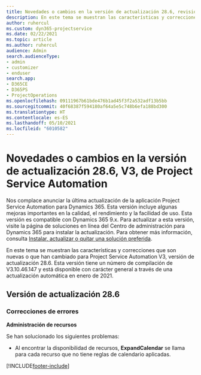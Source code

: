 ```yaml
---
title: Novedades o cambios en la versión de actualización 28.6, revisión V3, de Project Service Automation
description: En este tema se muestran las características y correcciones disponibles en Project Service Automation, versión de actualización 28.6, revisión V3.
author: ruhercul
ms.custom: dyn365-projectservice
ms.date: 02/22/2021
ms.topic: article
ms.author: ruhercul
audience: Admin
search.audienceType:
- admin
- customizer
- enduser
search.app:
- D365CE
- D365PS
- ProjectOperations
ms.openlocfilehash: 09111967b61bde476b1ad45f3f2a532adf13b5bb
ms.sourcegitcommit: 40f68387f594180af64a5e5c748b6efa188bd300
ms.translationtype: HT
ms.contentlocale: es-ES
ms.lasthandoff: 05/10/2021
ms.locfileid: "6010582"
---
```

# <a name="whats-new-or-changed-in-project-service-automation-update-release-286-v3"></a>Novedades o cambios en la versión de actualización 28.6, V3, de Project Service Automation

Nos complace anunciar la última actualización de la aplicación Project Service Automation para Dynamics 365. Esta versión incluye algunas mejoras importantes en la calidad, el rendimiento y la facilidad de uso. Esta versión es compatible con Dynamics 365 9.x. Para actualizar a esta versión, visite la página de soluciones en línea del Centro de administración para Dynamics 365 para instalar la actualización. Para obtener más información, consulta [Instalar, actualizar o quitar una solución preferida](/power-platform/admin/install-remove-preferred-solution).

En este tema se muestran las características y correcciones que son nuevas o que han cambiado para Project Service Automation V3, versión de actualización 28.6. Esta versión tiene un número de compilación de V3.10.46.147 y está disponible con carácter general a través de una actualización automática en enero de 2021.

## <a name="update-release-286"></a>Versión de actualización 28.6

### <a name="bug-fixes"></a>Correcciones de errores


**Administración de recursos**

Se han solucionado los siguientes problemas:

- Al encontrar la disponibilidad de recursos, **ExpandCalendar** se llama para cada recurso que no tiene reglas de calendario aplicadas.


[!INCLUDE[footer-include](../includes/footer-banner.md)]
